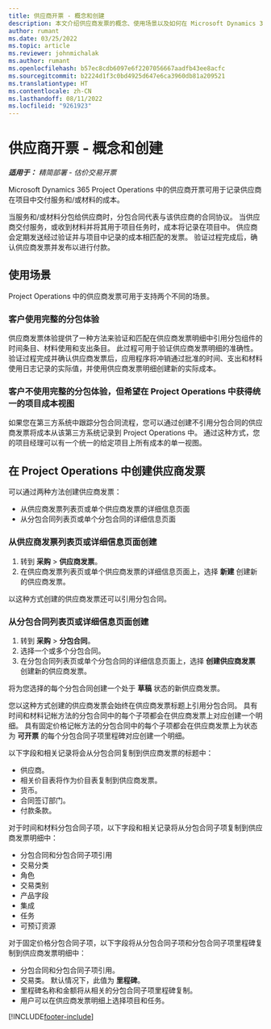 ```yaml
---
title: 供应商开票 - 概念和创建
description: 本文介绍供应商发票的概念、使用场景以及如何在 Microsoft Dynamics 365 Project Operations 中创建供应商发票。
author: rumant
ms.date: 03/25/2022
ms.topic: article
ms.reviewer: johnmichalak
ms.author: rumant
ms.openlocfilehash: b57ec8cdb6097e6f2207056667aadfb43ee8acfc
ms.sourcegitcommit: b2224d1f3c0bd4925d647e6ca3960db81a209521
ms.translationtype: HT
ms.contentlocale: zh-CN
ms.lasthandoff: 08/11/2022
ms.locfileid: "9261923"
---
```

# <a name="vendor-invoicing---concept-and-creation"></a>供应商开票 - 概念和创建

_**适用于：** 精简部署 - 估价交易开票_

Microsoft Dynamics 365 Project Operations 中的供应商开票可用于记录供应商在项目中交付服务和/或材料的成本。

当服务和/或材料分包给供应商时，分包合同代表与该供应商的合同协议。 当供应商交付服务，或收到材料并将其用于项目任务时，成本将记录在项目中。 供应商会定期发送经过验证并与项目中记录的成本相匹配的发票。 验证过程完成后，确认供应商发票并发布以进行付款。

## <a name="scenarios-for-use"></a>使用场景

Project Operations 中的供应商发票可用于支持两个不同的场景。

### <a name="customers-use-the-full-subcontracting-experiences"></a>客户使用完整的分包体验

供应商发票体验提供了一种方法来验证和匹配在供应商发票明细中引用分包组件的时间条目、材料使用和支出条目。 此过程可用于验证供应商发票明细的准确性。 验证过程完成并确认供应商发票后，应用程序将冲销通过批准的时间、支出和材料使用日志记录的实际值，并使用供应商发票明细创建新的实际成本。

### <a name="customers-dont-use-the-full-subcontracting-experiences-but-want-to-have-a-unified-view-of-costs-on-projects-in-project-operations"></a>客户不使用完整的分包体验，但希望在 Project Operations 中获得统一的项目成本视图

如果您在第三方系统中跟踪分包合同流程，您可以通过创建不引用分包合同的供应商发票将成本从该第三方系统记录到 Project Operations 中。 通过这种方式，您的项目经理可以有一个统一的给定项目上所有成本的单一视图。

## <a name="creation-of-vendor-invoices-in-project-operations"></a>在 Project Operations 中创建供应商发票

可以通过两种方法创建供应商发票：

- 从供应商发票列表页或单个供应商发票的详细信息页面
- 从分包合同列表页或单个分包合同的详细信息页面

### <a name="creation-from-the-vendor-invoice-list-page-or-details-page"></a>从供应商发票列表页或详细信息页面创建

1. 转到 **采购** \> **供应商发票**。
2. 在供应商发票列表页或单个供应商发票的详细信息页面上，选择 **新建** 创建新的供应商发票。

以这种方式创建的供应商发票还可以引用分包合同。

### <a name="creation-from-the-subcontract-list-page-or-details-page"></a>从分包合同列表页或详细信息页面创建

1. 转到 **采购** \> **分包合同**。
2. 选择一个或多个分包合同。
3. 在分包合同列表页或单个分包合同的详细信息页面上，选择 **创建供应商发票** 创建新的供应商发票。

将为您选择的每个分包合同创建一个处于 **草稿** 状态的新供应商发票。

您以这种方式创建的供应商发票会始终在供应商发票标题上引用分包合同。 具有时间和材料记帐方法的分包合同中的每个子项都会在供应商发票上对应创建一个明细。 具有固定价格记帐方法的分包合同中的每个子项都会在供应商发票上为状态为 **可开票** 的每个分包合同子项里程碑对应创建一个明细。

以下字段和相关记录将会从分包合同复制到供应商发票的标题中：

- 供应商。
- 相关价目表将作为价目表复制到供应商发票。
- 货币。
- 合同签订部门。
- 付款条款。

对于时间和材料分包合同子项，以下字段和相关记录将从分包合同子项复制到供应商发票明细中：

- 分包合同和分包合同子项引用
- 交易分类
- 角色
- 交易类别
- 产品字段
- 集成
- 任务
- 可预订资源

对于固定价格分包合同子项，以下字段将从分包合同子项和分包合同子项里程碑复制到供应商发票明细中：

- 分包合同和分包合同子项引用。
- 交易类。 默认情况下，此值为 **里程碑**。
- 里程碑名称和金额将从相关的分包合同子项里程碑复制。
- 用户可以在供应商发票明细上选择项目和任务。

[!INCLUDE[footer-include](../../includes/footer-banner.md)]
